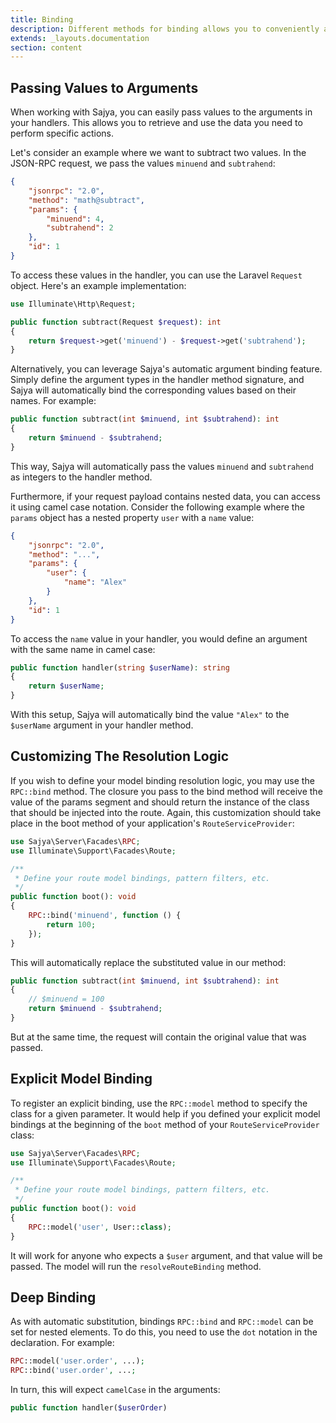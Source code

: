 ```yaml
---
title: Binding
description: Different methods for binding allows you to conveniently access objct instances created from the request parameters
extends: _layouts.documentation
section: content
---
```



## Passing Values to Arguments 


When working with Sajya, you can easily pass values to the arguments in your handlers. This allows you to retrieve and use the data you need to perform specific actions.

Let's consider an example where we want to subtract two values. In the JSON-RPC request, we pass the values `minuend` and `subtrahend`:

```json
{
    "jsonrpc": "2.0",
    "method": "math@subtract",
    "params": {
        "minuend": 4,
        "subtrahend": 2
    },
    "id": 1
}
```

To access these values in the handler, you can use the Laravel `Request` object. Here's an example implementation:

```php
use Illuminate\Http\Request;

public function subtract(Request $request): int
{
    return $request->get('minuend') - $request->get('subtrahend');
}
```

Alternatively, you can leverage Sajya's automatic argument binding feature. Simply define the argument types in the handler method signature, and Sajya will automatically bind the corresponding values based on their names. For example:

```php
public function subtract(int $minuend, int $subtrahend): int
{
    return $minuend - $subtrahend;
}
```

This way, Sajya will automatically pass the values `minuend` and `subtrahend` as integers to the handler method.

Furthermore, if your request payload contains nested data, you can access it using camel case notation. Consider the following example where the `params` object has a nested property `user` with a `name` value:

```json
{
    "jsonrpc": "2.0",
    "method": "...",
    "params": {
        "user": {
            "name": "Alex"
        }
    },
    "id": 1
}
```

To access the `name` value in your handler, you would define an argument with the same name in camel case:

```php
public function handler(string $userName): string
{
    return $userName;
}
```

With this setup, Sajya will automatically bind the value `"Alex"` to the `$userName` argument in your handler method.

## Customizing The Resolution Logic

If you wish to define your model binding resolution logic, you may use the `RPC::bind` method. The closure you pass to the bind method will receive the value of the params segment and should return the instance of the class that should be injected into the route. Again, this customization should take place in the boot method of your application's `RouteServiceProvider`:

```php
use Sajya\Server\Facades\RPC;
use Illuminate\Support\Facades\Route;

/**
 * Define your route model bindings, pattern filters, etc.
 */
public function boot(): void
{
    RPC::bind('minuend', function () {
        return 100;
    });
}
```

This will automatically replace the substituted value in our method:

```php
public function subtract(int $minuend, int $subtrahend): int
{
    // $minuend = 100
    return $minuend - $subtrahend;
}
```

But at the same time, the request will contain the original value that was passed.


## Explicit Model Binding

To register an explicit binding, use the `RPC::model` method to specify the class for a given parameter. It would help if you defined your explicit model bindings at the beginning of the `boot` method of your `RouteServiceProvider` class:

```php
use Sajya\Server\Facades\RPC;
use Illuminate\Support\Facades\Route;

/**
 * Define your route model bindings, pattern filters, etc.
 */
public function boot(): void
{
    RPC::model('user', User::class);
}
````

It will work for anyone who expects a `$user` argument, and that value will be passed. The model will run the `resolveRouteBinding` method.


## Deep Binding

As with automatic substitution, bindings `RPC::bind` and `RPC::model` can be set for nested elements. To do this, you need to use the `dot` notation in the declaration. For example:

```php
RPC::model('user.order', ...);
RPC::bind('user.order', ...;
```

In turn, this will expect `camelCase` in the arguments:

```php
public function handler($userOrder)
```
